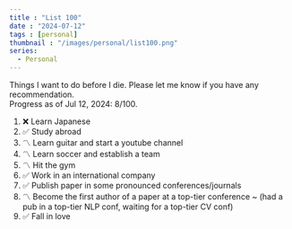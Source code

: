 ```yaml
---
title : "List 100"
date : "2024-07-12"
tags : [personal]
thumbnail : "/images/personal/list100.png"
series:
  - Personal
---
```

Things I want to do before I die. Please let me know if you have any recommendation.<br/>
Progress as of Jul 12, 2024: 8/100.

1. ❌ Learn Japanese
2. ✅ Study abroad
3. 〽️ Learn guitar and start a youtube channel
4. 〽️ Learn soccer and establish a team
5. 〽️ Hit the gym
6. ✅ Work in an international company
7. ✅ Publish paper in some pronounced conferences/journals
8. 〽️ Become the first author of a paper at a top-tier conference ~ (had a pub in a top-tier NLP conf, waiting for a top-tier CV conf)
9. ✅ Fall in love



